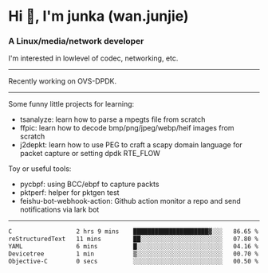 
<h1 >Hi 👋, I'm junka (wan.junjie)</h1>
<h3 >A Linux/media/network developer</h3>


I'm interested in lowlevel of codec, networking, etc.


---

Recently working on OVS-DPDK.

---

Some funny little projects for learning:

- tsanalyze: learn how to parse a mpegts file from scratch 
- ffpic: learn how to decode bmp/png/jpeg/webp/heif images from scratch
- j2depkt: learn how to use PEG to craft a scapy domain language for packet capture or setting dpdk RTE_FLOW

Toy or useful tools:

- pycbpf: using BCC/ebpf to capture packts
- pktperf: helper for pktgen test
- feishu-bot-webhook-action: Github action monitor a repo and send notifications via lark bot

---

<!--START_SECTION:waka-->

```txt
C                  2 hrs 9 mins    █████████████████████▓░░░   86.65 %
reStructuredText   11 mins         ██░░░░░░░░░░░░░░░░░░░░░░░   07.80 %
YAML               6 mins          █░░░░░░░░░░░░░░░░░░░░░░░░   04.16 %
Devicetree         1 min           ▒░░░░░░░░░░░░░░░░░░░░░░░░   00.70 %
Objective-C        0 secs          ░░░░░░░░░░░░░░░░░░░░░░░░░   00.50 %
```

<!--END_SECTION:waka-->
